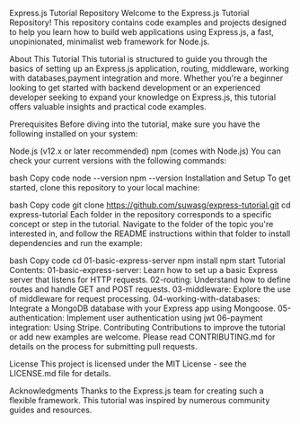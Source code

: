 Express.js Tutorial Repository
Welcome to the Express.js Tutorial Repository! This repository contains code examples and projects designed to help you learn how to build web applications using Express.js, a fast, unopinionated, minimalist web framework for Node.js.

About This Tutorial
This tutorial is structured to guide you through the basics of setting up an Express.js application, routing, middleware, working with databases,payment integration and more. Whether you're a beginner looking to get started with backend development or an experienced developer seeking to expand your knowledge on Express.js, this tutorial offers valuable insights and practical code examples.

Prerequisites
Before diving into the tutorial, make sure you have the following installed on your system:

Node.js (v12.x or later recommended)
npm (comes with Node.js)
You can check your current versions with the following commands:

bash
Copy code
node --version
npm --version
Installation and Setup
To get started, clone this repository to your local machine:

bash
Copy code
git clone https://github.com/suwasg/express-tutorial.git
cd express-tutorial
Each folder in the repository corresponds to a specific concept or step in the tutorial. Navigate to the folder of the topic you're interested in, and follow the README instructions within that folder to install dependencies and run the example:

bash
Copy code
cd 01-basic-express-server
npm install
npm start
Tutorial Contents: 
01-basic-express-server: Learn how to set up a basic Express server that listens for HTTP requests.
02-routing: Understand how to define routes and handle GET and POST requests.
03-middleware: Explore the use of middleware for request processing.
04-working-with-databases: Integrate a MongoDB database with your Express app using Mongoose.
05-authentication: Implement user authentication using jwt
06-payment integration: Using Stripe.
Contributing
Contributions to improve the tutorial or add new examples are welcome. Please read CONTRIBUTING.md for details on the process for submitting pull requests.

License
This project is licensed under the MIT License - see the LICENSE.md file for details.

Acknowledgments
Thanks to the Express.js team for creating such a flexible framework.
This tutorial was inspired by numerous community guides and resources.
